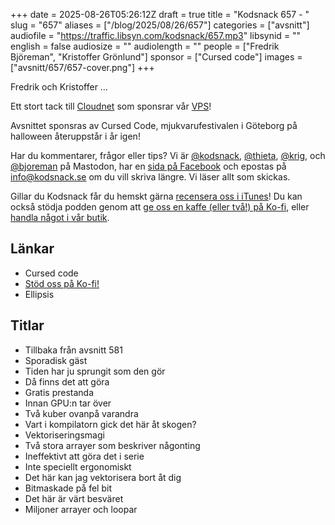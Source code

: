 +++
date = 2025-08-26T05:26:12Z
draft = true
title = "Kodsnack 657 - "
slug = "657"
aliases = ["/blog/2025/08/26/657"]
categories = ["avsnitt"]
audiofile = "https://traffic.libsyn.com/kodsnack/657.mp3"
libsynid = ""
english = false
audiosize = ""
audiolength = ""
people = ["Fredrik Björeman", "Kristoffer Grönlund"]
sponsor = ["Cursed code"]
images = ["avsnitt/657/657-cover.png"]
+++

Fredrik och Kristoffer …

Ett stort tack till [Cloudnet](https://www.cloudnet.se) som sponsrar vår [VPS](https://en.wikipedia.org/wiki/Virtual_private_server)!

Avsnittet sponsras av Cursed Code, mjukvarufestivalen i Göteborg på halloween återuppstår i år igen!

Har du kommentarer, frågor eller tips? Vi är [@kodsnack](https://social.podsnack.se/@kodsnack), [@thieta](https://6510.nu/@thieta), [@krig](https://6510.nu/@krig), och [@bjoreman](https://toot.cafe/@bjoreman) på Mastodon, har en [sida på Facebook](https://www.facebook.com/) och epostas på [info@kodsnack.se](mailto:info@kodsnack.se) om du vill skriva längre. Vi läser allt som skickas.

Gillar du Kodsnack får du hemskt gärna [recensera oss i iTunes](https://itunes.apple.com/se/podcast/kodsnack/id561631498?l=en)! Du kan också stödja podden genom att <a href="https://ko-fi.com/kodsnack" rel="payment">ge oss en kaffe (eller två!) på Ko-fi</a>, eller [handla något i vår butik](https://shop.spreadshirt.se/kodsnack/).

## Länkar
* Cursed code
* [Stöd oss på Ko-fi!](https://ko-fi.com/kodsnack)
* Ellipsis


## Titlar
* Tillbaka från avsnitt 581
* Sporadisk gäst
* Tiden har ju sprungit som den gör
* Då finns det att göra
* Gratis prestanda
* Innan GPU:n tar över
* Två kuber ovanpå varandra
* Vart i kompilatorn gick det här åt skogen?
* Vektoriseringsmagi
* Två stora arrayer som beskriver någonting
* Ineffektivt att göra det i serie
* Inte speciellt ergonomiskt
* Det här kan jag vektorisera bort åt dig
* Bitmaskade på fel bit
* Det här är värt besväret
* Miljoner arrayer och loopar